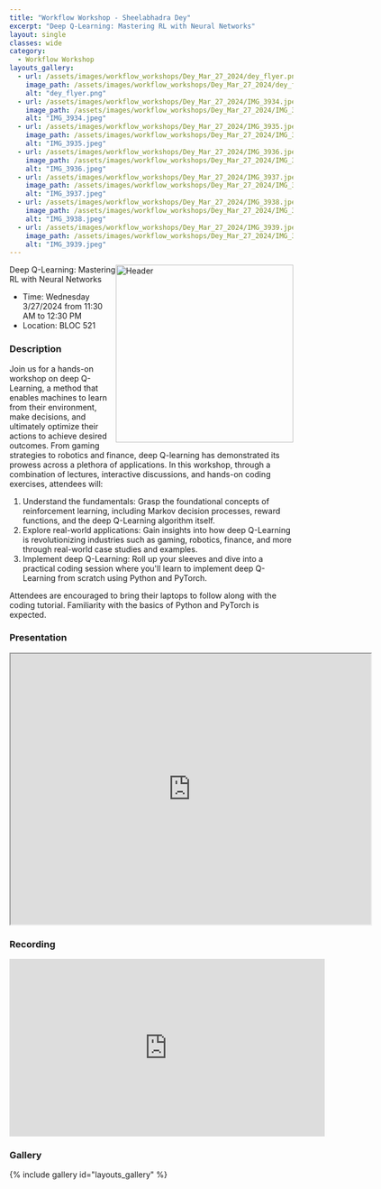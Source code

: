 ```yaml
---
title: "Workflow Workshop - Sheelabhadra Dey"
excerpt: "Deep Q-Learning: Mastering RL with Neural Networks"
layout: single
classes: wide
category:
  - Workflow Workshop
layouts_gallery:
  - url: /assets/images/workflow_workshops/Dey_Mar_27_2024/dey_flyer.png
    image_path: /assets/images/workflow_workshops/Dey_Mar_27_2024/dey_flyer.png
    alt: "dey_flyer.png"
  - url: /assets/images/workflow_workshops/Dey_Mar_27_2024/IMG_3934.jpeg
    image_path: /assets/images/workflow_workshops/Dey_Mar_27_2024/IMG_3934.jpeg
    alt: "IMG_3934.jpeg"
  - url: /assets/images/workflow_workshops/Dey_Mar_27_2024/IMG_3935.jpeg
    image_path: /assets/images/workflow_workshops/Dey_Mar_27_2024/IMG_3935.jpeg
    alt: "IMG_3935.jpeg"
  - url: /assets/images/workflow_workshops/Dey_Mar_27_2024/IMG_3936.jpeg
    image_path: /assets/images/workflow_workshops/Dey_Mar_27_2024/IMG_3936.jpeg
    alt: "IMG_3936.jpeg"
  - url: /assets/images/workflow_workshops/Dey_Mar_27_2024/IMG_3937.jpeg
    image_path: /assets/images/workflow_workshops/Dey_Mar_27_2024/IMG_3937.jpeg
    alt: "IMG_3937.jpeg"
  - url: /assets/images/workflow_workshops/Dey_Mar_27_2024/IMG_3938.jpeg
    image_path: /assets/images/workflow_workshops/Dey_Mar_27_2024/IMG_3938.jpeg
    alt: "IMG_3938.jpeg"
  - url: /assets/images/workflow_workshops/Dey_Mar_27_2024/IMG_3939.jpeg
    image_path: /assets/images/workflow_workshops/Dey_Mar_27_2024/IMG_3939.jpeg
    alt: "IMG_3939.jpeg"
---
```


<img src="https://jeroda7105.github.io/tamusgsa.github.io/assets/images/workflow_workshops/Dey_Mar_27_2024/IMG_3940.jpeg" alt="Header" width="315" style="float: right;"> 

Deep Q-Learning: Mastering RL with Neural Networks
- Time: Wednesday 3/27/2024 from 11:30 AM to 12:30 PM 
- Location: BLOC 521
<!-- - [Recording]() -->


### Description
Join us for a hands-on workshop on deep Q-Learning, a method that enables machines to learn from their environment, make decisions, and ultimately optimize their actions to achieve desired outcomes. From gaming strategies to robotics and finance, deep Q-learning has demonstrated its prowess across a plethora of applications. In this workshop, through a combination of lectures, interactive discussions, and hands-on coding exercises, attendees will:

1. Understand the fundamentals: Grasp the foundational concepts of reinforcement learning, including Markov decision processes, reward functions, and the deep Q-Learning algorithm itself.
2. Explore real-world applications: Gain insights into how deep Q-Learning is revolutionizing industries such as gaming, robotics, finance, and more through real-world case studies and examples.
3. Implement deep Q-Learning: Roll up your sleeves and dive into a practical coding session where you'll learn to implement deep Q-Learning from scratch using Python and PyTorch.

Attendees are encouraged to bring their laptops to follow along with the coding tutorial. Familiarity with the basics of Python and PyTorch is expected.

### Presentation
<iframe src="https://drive.google.com/file/d/1CrwsvgsPLCTx3qjrLYQdzgC9vFmqMGmQ/preview" width="640" height="480" allow="autoplay"></iframe>

### Recording 
<iframe width="560" height="315" src="https://www.youtube.com/embed/AVDB4WAaP2A?si=Clh9tL00p5H-Kgtx" title="YouTube video player" frameborder="0" allow="accelerometer; autoplay; clipboard-write; encrypted-media; gyroscope; picture-in-picture; web-share" referrerpolicy="strict-origin-when-cross-origin" allowfullscreen></iframe>

### Gallery 

{% include gallery id="layouts_gallery" %}

